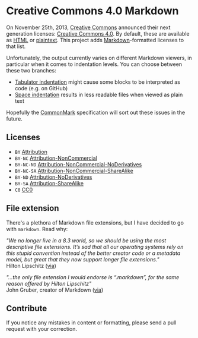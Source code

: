 # Creative Commons 4.0 Markdown

On November 25th, 2013, [Creative Commons](http://creativecommons.org/) announced their next generation licenses: [Creative Commons 4.0](https://creativecommons.org/weblog/entry/40768). By default, these are available as [HTML](http://creativecommons.org/licenses/) or [plaintext](http://creativecommons.org/weblog/entry/41127). This project adds [Markdown](http://daringfireball.net/projects/markdown/)-formatted licenses to that list.

Unfortunately, the output currently varies on different Markdown viewers, in particular when it comes to indentation levels. You can choose between these two branches:

* [Tabulator indentation](https://github.com/idleberg/Creative-Commons-Markdown/tree/tabulators) might cause some blocks to be interpreted as code (e.g. on GitHub)
* [Space indentation](https://github.com/idleberg/Creative-Commons-Markdown/tree/spaces) results in less readable files when viewed as plain text

Hopefully the [CommonMark](http://commonmark.org/) specification will sort out these issues in the future.

## Licenses

* `BY` [Attribution](https://raw.githubusercontent.com/idleberg/Creative-Commons-Markdown/tabulators/4.0/by.markdown)
* `BY-NC` [Attribution-NonCommercial](https://raw.githubusercontent.com/idleberg/Creative-Commons-Markdown/tabulators/4.0/by-nc.markdown)
* `BY-NC-ND` [Attribution-NonCommercial-NoDerivatives](https://raw.githubusercontent.com/idleberg/Creative-Commons-Markdown/tabulators/4.0/by-nc-nd.markdown)
* `BY-NC-SA` [Attribution-NonCommercial-ShareAlike](https://raw.githubusercontent.com/idleberg/Creative-Commons-Markdown/tabulators/4.0/by-nc-sa.markdown)
* `BY-ND` [Attribution-NoDerivatives](https://raw.githubusercontent.com/idleberg/Creative-Commons-Markdown/tabulators/4.0/by-nd.markdown)
* `BY-SA` [Attribution-ShareAlike](https://raw.githubusercontent.com/idleberg/Creative-Commons-Markdown/tabulators/4.0/by-sa.markdown)
* `C0` [CC0](https://raw.githubusercontent.com/idleberg/Creative-Commons-Markdown/tabulators/4.0/zero.markdown)

## File extension

There's a plethora of Markdown file extensions, but I have decided to go with `markdown`. Read why:

*"We no longer live in a 8.3 world, so we should be using the most descriptive file extensions. It’s sad that all our operating systems rely on this stupid convention instead of the better creator code or a metadata model, but great that they now support longer file extensions."*  
Hilton Lipschitz ([via](http://hiltmon.com/blog/2012/03/07/the-markdown-file-extension/))

*"…the only file extension I would endorse is “.markdown”, for the same reason offered by Hilton Lipschitz"*  
John Gruber, creator of Markdown ([via](http://daringfireball.net/linked/2014/01/08/markdown-extension))

## Contribute

If you notice any mistakes in content or formatting, please send a pull request with your correction.